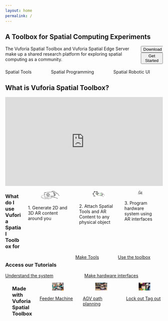 ```yaml
---
layout: home
permalink: /
---
```

<!--- references for styling: https://bulma.io/documentation/ --->
<section class="section is-small">
    <div class="container">
        <h1 class="title">A Toolbox for Spatial Computing Experiments</h1>
    </div>
    <div class="container">
        <div class="columns is-vcentered  is-multiline ">
            <div class="column">
                The Vuforia Spatial Toolbox and Vuforia Spatial Edge Server make up a shared research platform for exploring spatial computing as a community.
            </div>
            <div class="column is-one-third">
                <div class="buttons is-pulled-right">
                    <button class="button is-success is-outlined is-pulled-right" onclick="location.href='/docs/use';">Download</button>
                    <button class="button is-success is-outlined is-pulled-right" onclick="location.href='/docs/use';">Get Started</button>
                </div>
            </div>
        </div>
    </div>
    <div class="container">
        <div class="columns is-vcentered is-centered  is-multiline ">
            <div class="column is-one-third">
                <img src="resources/distance.gif" alt=""/>
                <div class="column is-full">
                    Spatial Tools
                </div>
            </div>
            <div class="column is-one-third">
                <img src="resources/vst.gif" alt=""/>
                <div class="column is-full">
                    Spatial Programming
                </div>
            </div>
            <div class="column is-one-third">
                <img src="resources/mir.gif" alt=""/>
                <div class="column is-full">
                    Spatial Robotic UI
                </div>
            </div>
        </div>
    </div>
</section>

<section class="section is-small">
    <div class="container">
        <h1 class="title">What is Vuforia Spatial Toolbox?</h1>
    </div>
    <div class="container">
    <div class="column is-full" style="position: relative; width: 100%; height: 0; padding-bottom: 56.25%;">
                  <iframe src="https://www.youtube.com/embed/JLP2t7yymnQ?rel=0" frameborder="0" allow="autoplay;" allowfullscreen class="video" style="position: absolute;top: 0; left: 0; width: 100%; height: 100%;">
                  <img src = "resources/toolboxVideoPlaceholder.jpg" border = "0">
                  </iframe>
           </div>
</div>
</section>

  <div class="columns is-vcentered is-centered  is-multiline ">
  <div class="column is-full">
  <h3>What do I use Vuforia Spatial Toolbox for</h3>
  </div>
  <div class="column is-one-third">
  <figure class="image is-5by3">
    <img src="resources/what1.jpg" alt="Image of Reality Server"/>
    </figure>
    <div class="column is-info">
        1. Generate 2D and 3D AR content around you 
    </div>
  </div>
  <div class="column is-one-third">
  <figure class="image is-5by3">
    <img src="resources/what3.jpg" alt="Image of Reality Server"/>
    </figure>
    <div class="column">
        2. Attach Spatial Tools and AR  Content to any physical object
    </div>
  </div>
  <div class="column is-one-third">
  <figure class="image is-5by3">
    <img src="resources/what2.jpg" alt="Image of Reality Server"/>
    </figure>
    <div class="column">
        3. Program hardware system using AR interfaces
    </div>
  </div>
   <div class="column is-full">
    &nbsp;
      </div>
</div>

<div class="columns is-vcentered is-centered  is-multiline ">
 <div class="column is-full">
    <h3>Access our Tutorials</h3>
  </div>
  <div class="column is-half">
   <a class="button is-medium is-fullwidth is-info is-outlined" href="https://github.com/ptcrealitylab/vuforia-spatial-toolbox-documentation/tree/master/make%20tools">
   Make Tools</a>
  </div>
  <div class="column is-half">
   <a class="button is-medium is-fullwidth is-info is-outlined" href="https://github.com/ptcrealitylab/vuforia-spatial-toolbox-documentation/tree/master/use">
   Use the toolbox</a>
  </div>
  </div><div class="columns is-vcentered is-centered">
  <div class="column is-half">
   <a class="button is-medium is-fullwidth is-info is-outlined" href="https://github.com/ptcrealitylab/vuforia-spatial-toolbox-documentation/tree/master/understandSystem">
   Understand the system</a>
  </div>
  <div class="column is-half">
    <a class="button is-medium is-fullwidth is-info is-outlined" href="https://github.com/ptcrealitylab/vuforia-spatial-toolbox-documentation/tree/master/interfaceWithHardware">
    Make hardware interfaces</a>
  </div>
</div>


<div class="columns is-vcentered is-centered  is-multiline">
  <div class="column is-full">
    &nbsp;
 </div>
 <div class="column is-full">
    <h3>Made with Vuforia Spatial Toolbox</h3>
  </div>
  <div class="column is-one-third">
  <div class="card">
    <div class="card-image">
        <figure class="image is-5by3">
            <img src="resources/feeder.jpg" alt="Placeholder image">
        </figure>
    </div>
    <div class="card-content">
           <a href="https://www.ptc.com/en/about/reality-lab/portfolio/research/editing-reality">Feeder Machine</a>
    </div>
</div>
  </div>
  <div class="column is-one-third">
<div class="card">
    <div class="card-image">
        <figure class="image is-5by3">
            <img src="resources/frida.jpg" alt="Placeholder image">
        </figure>
    </div>
    <div class="card-content">
        <div class="content">
            <a href="https://www.ptc.com/en/about/reality-lab/portfolio/research/kinetic-ar">AGV path planning</a>
        </div>
    </div>
</div>
  </div>
    <div class="column is-one-third">
  <div class="card">
        <a href="https://www.ptc.com/en/about/reality-lab/portfolio/experiment/editing-ar-in-space">
        <div class="card-image">
          <figure class="image is-5by3">
              <img src="resources/loto.jpg" alt="Placeholder image">
          </figure>      
      </div>
      <div class="card-content">
          Lock out Tag out
      </div>
      </a>
  </div>
  </div>
  </div>